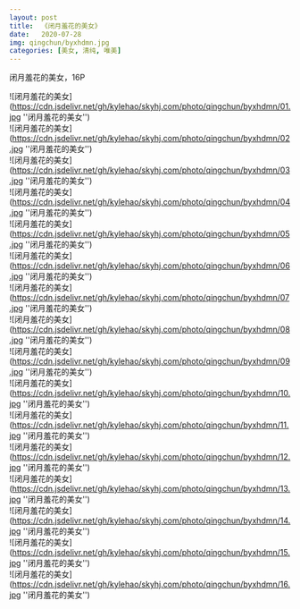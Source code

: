 ```yaml
---
layout: post
title:  《闭月羞花的美女》
date:   2020-07-28
img: qingchun/byxhdmn.jpg
categories: [美女, 清纯, 唯美]
---
```


闭月羞花的美女，16P

![闭月羞花的美女](https://cdn.jsdelivr.net/gh/kylehao/skyhj.com/photo/qingchun/byxhdmn/01.jpg ''闭月羞花的美女'') <br>
![闭月羞花的美女](https://cdn.jsdelivr.net/gh/kylehao/skyhj.com/photo/qingchun/byxhdmn/02.jpg ''闭月羞花的美女'') <br>
![闭月羞花的美女](https://cdn.jsdelivr.net/gh/kylehao/skyhj.com/photo/qingchun/byxhdmn/03.jpg ''闭月羞花的美女'') <br>
![闭月羞花的美女](https://cdn.jsdelivr.net/gh/kylehao/skyhj.com/photo/qingchun/byxhdmn/04.jpg ''闭月羞花的美女'') <br>
![闭月羞花的美女](https://cdn.jsdelivr.net/gh/kylehao/skyhj.com/photo/qingchun/byxhdmn/05.jpg ''闭月羞花的美女'') <br>
![闭月羞花的美女](https://cdn.jsdelivr.net/gh/kylehao/skyhj.com/photo/qingchun/byxhdmn/06.jpg ''闭月羞花的美女'') <br>
![闭月羞花的美女](https://cdn.jsdelivr.net/gh/kylehao/skyhj.com/photo/qingchun/byxhdmn/07.jpg ''闭月羞花的美女'') <br>
![闭月羞花的美女](https://cdn.jsdelivr.net/gh/kylehao/skyhj.com/photo/qingchun/byxhdmn/08.jpg ''闭月羞花的美女'') <br>
![闭月羞花的美女](https://cdn.jsdelivr.net/gh/kylehao/skyhj.com/photo/qingchun/byxhdmn/09.jpg ''闭月羞花的美女'') <br>
![闭月羞花的美女](https://cdn.jsdelivr.net/gh/kylehao/skyhj.com/photo/qingchun/byxhdmn/10.jpg ''闭月羞花的美女'') <br>
![闭月羞花的美女](https://cdn.jsdelivr.net/gh/kylehao/skyhj.com/photo/qingchun/byxhdmn/11.jpg ''闭月羞花的美女'') <br>
![闭月羞花的美女](https://cdn.jsdelivr.net/gh/kylehao/skyhj.com/photo/qingchun/byxhdmn/12.jpg ''闭月羞花的美女'') <br>
![闭月羞花的美女](https://cdn.jsdelivr.net/gh/kylehao/skyhj.com/photo/qingchun/byxhdmn/13.jpg ''闭月羞花的美女'') <br>
![闭月羞花的美女](https://cdn.jsdelivr.net/gh/kylehao/skyhj.com/photo/qingchun/byxhdmn/14.jpg ''闭月羞花的美女'') <br>
![闭月羞花的美女](https://cdn.jsdelivr.net/gh/kylehao/skyhj.com/photo/qingchun/byxhdmn/15.jpg ''闭月羞花的美女'') <br>
![闭月羞花的美女](https://cdn.jsdelivr.net/gh/kylehao/skyhj.com/photo/qingchun/byxhdmn/16.jpg ''闭月羞花的美女'') <br>
